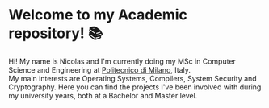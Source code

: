 # Welcome to my Academic repository! 📚

Hi! My name is Nicolas and I'm currently doing my MSc in Computer Science and Engineering at [Politecnico di Milano](https://www.polimi.it), Italy.  
My main interests are Operating Systems, Compilers, System Security and Cryptography. Here you can find the projects
I've been involved with during my university years, both at a Bachelor and Master level.
